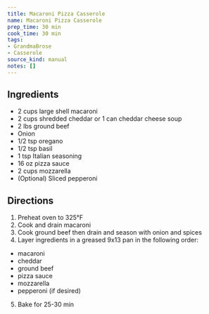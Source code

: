 ```yaml
---
title: Macaroni Pizza Casserole
name: Macaroni Pizza Casserole
prep_time: 30 min
cook_time: 30 min
tags:
- GrandmaBrose
- Casserole
source_kind: manual
notes: []
---
```


## Ingredients
- 2 cups large shell macaroni
- 2 cups shredded cheddar or 1 can cheddar cheese soup
- 2 lbs ground beef
- Onion
- 1/2 tsp oregano
- 1/2 tsp basil
- 1 tsp Italian seasoning
- 16 oz pizza sauce
- 2 cups mozzarella
- (Optional) Sliced pepperoni


## Directions
1. Preheat oven to 325°F
2. Cook and drain macaroni
3. Cook ground beef then drain and season with onion and spices
4. Layer ingredients in a greased 9x13 pan in the following order:
- macaroni
- cheddar
- ground beef
- pizza sauce
- mozzarella
- pepperoni (if desired)
5. Bake for 25-30 min
